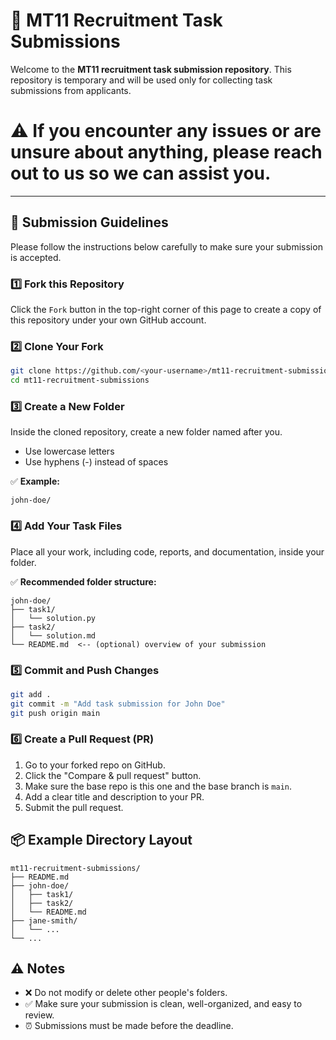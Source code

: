 # 📁 MT11 Recruitment Task Submissions
Welcome to the **MT11 recruitment task submission repository**. This repository is temporary and will be used only for collecting task submissions from applicants.

# ⚠️ If you encounter any issues or are unsure about anything, please reach out to us so we can assist you.
---

## 🚀 Submission Guidelines
Please follow the instructions below carefully to make sure your submission is accepted.

### 1️⃣ Fork this Repository
Click the `Fork` button in the top-right corner of this page to create a copy of this repository under your own GitHub account.

### 2️⃣ Clone Your Fork
```bash
git clone https://github.com/<your-username>/mt11-recruitment-submissions.git
cd mt11-recruitment-submissions
```

### 3️⃣ Create a New Folder
Inside the cloned repository, create a new folder named after you.

- Use lowercase letters
- Use hyphens (-) instead of spaces

✅ **Example:**
```
john-doe/
```

### 4️⃣ Add Your Task Files
Place all your work, including code, reports, and documentation, inside your folder.

✅ **Recommended folder structure:**
```
john-doe/
├── task1/
│   └── solution.py
├── task2/
│   └── solution.md
└── README.md  <-- (optional) overview of your submission
```

### 5️⃣ Commit and Push Changes
```bash
git add .
git commit -m "Add task submission for John Doe"
git push origin main
```

### 6️⃣ Create a Pull Request (PR)
1. Go to your forked repo on GitHub.
2. Click the "Compare & pull request" button.
3. Make sure the base repo is this one and the base branch is `main`.
4. Add a clear title and description to your PR.
5. Submit the pull request.

## 📦 Example Directory Layout
```
mt11-recruitment-submissions/
├── README.md
├── john-doe/
│   ├── task1/
│   ├── task2/
│   └── README.md
├── jane-smith/
│   └── ...
└── ...
```

## ⚠️ Notes
- ❌ Do not modify or delete other people's folders.
- ✅ Make sure your submission is clean, well-organized, and easy to review.
- ⏰ Submissions must be made before the deadline.
